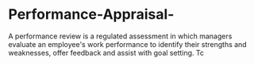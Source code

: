# Performance-Appraisal-
A performance review is a regulated assessment in which managers evaluate an employee's work performance to identify their strengths and weaknesses, offer feedback and assist with goal setting. Tc
